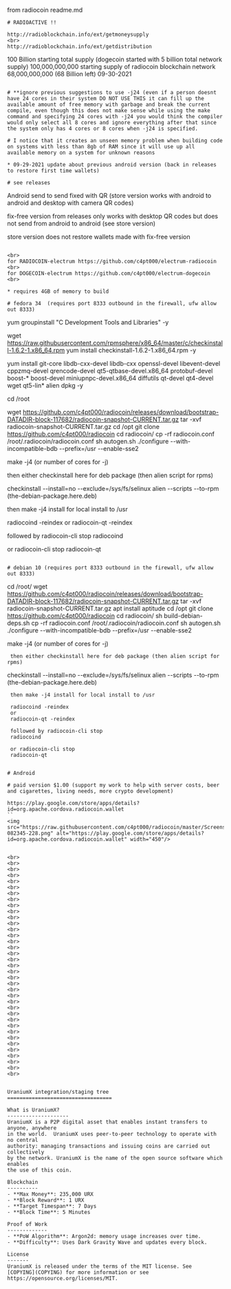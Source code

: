 from radiocoin readme.md

```
# RADIOACTIVE !!

http://radioblockchain.info/ext/getmoneysupply
<br>
http://radioblockchain.info/ext/getdistribution

```
100 Billion starting total supply (dogecoin started with 5 billion total network supply)
100,000,000,000 starting supply of radiocoin blockchain network
68,000,000,000 (68 Billion left) 09-30-2021
```

# **ignore previous suggestions to use -j24 (even if a person doesnt have 24 cores in their system DO NOT USE THIS it can fill up the available amount of free memory with garbage and break the current compile, even though this does not make sense while using the make command and specifying 24 cores with -j24 you would think the compiler would only select all 8 cores and ignore everything after that since the system only has 4 cores or 8 cores when -j24 is specified.

# I notice that it creates an unseen memory problem when building code on systems with less than 8gb of RAM since it will use up all available memory on a system for unknown reasons

* 09-29-2021 update about previous android version (back in releases to restore first time wallets)

# see releases
```
Android send to send fixed with QR (store version works with android to android and desktop with camera QR codes)

fix-free version from releases only works with desktop QR codes but does not send from android to android (see store version)

store version does not restore wallets made with fix-free version
```

<br>
for RADIOCOIN-electrum https://github.com/c4pt000/electrum-radiocoin
<br>
for DOGECOIN-electrum https://github.com/c4pt000/electrum-dogecoin
<br>

* requires 4GB of memory to build

# fedora 34  (requires port 8333 outbound in the firewall, ufw allow out 8333)

```
yum groupinstall "C Development Tools and Libraries" -y

wget https://raw.githubusercontent.com/rpmsphere/x86_64/master/c/checkinstall-1.6.2-1.x86_64.rpm
yum install checkinstall-1.6.2-1.x86_64.rpm -y


yum install git-core libdb-cxx-devel libdb-cxx openssl-devel 
libevent-devel cppzmq-devel qrencode-devel qt5-qtbase-devel.x86_64 
protobuf-devel boost-* boost-devel miniupnpc-devel.x86_64 
diffutils qt-devel qt4-devel wget qt5-lin* alien dpkg -y

cd /root

 wget https://github.com/c4pt000/radiocoin/releases/download/bootstrap-DATADIR-block-117682/radiocoin-snapshot-CURRENT.tar.gz
 tar -xvf radiocoin-snapshot-CURRENT.tar.gz 
 cd /opt
 git clone https://github.com/c4pt000/radiocoin
 cd radiocoin/
 cp -rf radiocoin.conf /root/.radiocoin/radiocoin.conf
 sh autogen.sh
 ./configure --with-incompatible-bdb --prefix=/usr --enable-sse2

make -j4 (or number of cores for -j)

then either checkinstall here for deb package (then alien script for rpms)

checkinstall --install=no --exclude=/sys/fs/selinux
alien --scripts --to-rpm (the-debian-package.here.deb)

then make -j4 install for local install to /usr

radiocoind -reindex
or 
radiocoin-qt -reindex

followed by radiocoin-cli stop
radiocoind

or radiocoin-cli stop
radiocoin-qt
```

# debian 10 (requires port 8333 outbound in the firewall, ufw allow out 8333)
```
 cd /root/
 wget https://github.com/c4pt000/radiocoin/releases/download/bootstrap-DATADIR-block-117682/radiocoin-snapshot-CURRENT.tar.gz
 tar -xvf radiocoin-snapshot-CURRENT.tar.gz 
 apt install aptitude
 cd /opt
 git clone https://github.com/c4pt000/radiocoin
 cd radiocoin/
 sh build-debian-deps.sh 
 cp -rf radiocoin.conf /root/.radiocoin/radiocoin.conf 
 sh autogen.sh 
 ./configure --with-incompatible-bdb --prefix=/usr --enable-sse2
 
 make -j4 (or number of cores for -j)

     then either checkinstall here for deb package (then alien script for rpms)
 
 checkinstall --install=no --exclude=/sys/fs/selinux
 alien --scripts --to-rpm (the-debian-package.here.deb)

     then make -j4 install for local install to /usr
     
     radiocoind -reindex
     or 
     radiocoin-qt -reindex
     
     followed by radiocoin-cli stop
     radiocoind

     or radiocoin-cli stop
     radiocoin-qt
```

# Android

# paid version $1.00 (support my work to help with server costs, beer and cigarettes, living needs, more crypto development)

https://play.google.com/store/apps/details?id=org.apache.cordova.radiocoin.wallet
``
<img src="https://raw.githubusercontent.com/c4pt000/radiocoin/master/Screenshot_20210926-082345-228.png" alt="https://play.google.com/store/apps/details?id=org.apache.cordova.radiocoin.wallet" width="450"/>


<br>
<br>
<br>
<br>
<br>
<br>
<br>
<br>
<br>
<br>
<br>
<br>
<br>
<br>
<br>
<br>
<br>
<br>
<br>
<br>
<br>
<br>
<br>
<br>
<br>
<br>
<br>
<br>
<br>
<br>
<br>
<br>
<br>
<br>
<br>
<br>
<br>


UraniumX integration/staging tree
==================================

What is UraniumX?
--------------------
UraniumX is a P2P digital asset that enables instant transfers to anyone, anywhere 
in the world.  UraniumX uses peer-to-peer technology to operate with no central 
authority: managing transactions and issuing coins are carried out collectively 
by the network. UraniumX is the name of the open source software which enables 
the use of this coin.

Blockchain
----------
- **Max Money**: 235,000 URX
- **Block Reward**: 1 URX
- **Target Timespan**: 7 Days
- **Block Time**: 5 Minutes

Proof of Work
-------------
- **PoW Algorithm**: Argon2d: memory usage increases over time.
- **Difficulty**: Uses Dark Gravity Wave and updates every block.

License
-------
UraniumX is released under the terms of the MIT license. See 
[COPYING](COPYING) for more information or see https://opensource.org/licenses/MIT.
